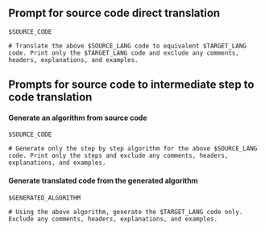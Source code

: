 ## Prompt for source code direct translation

```
$SOURCE_CODE

# Translate the above $SOURCE_LANG code to equivalent $TARGET_LANG code. Print only the $TARGET_LANG code and exclude any comments, headers, explanations, and examples.
```


## Prompts for source code to intermediate step to code translation

#### Generate an algorithm from source code

```
$SOURCE_CODE

# Generate only the step by step algorithm for the above $SOURCE_LANG code. Print only the steps and exclude any comments, headers, explanations, and examples.
```

#### Generate translated code from the generated algorithm

```
$GENERATED_ALGORITHM 

# Using the above algorithm, generate the $TARGET_LANG code only. Exclude any comments, headers, explanations, and examples.
```